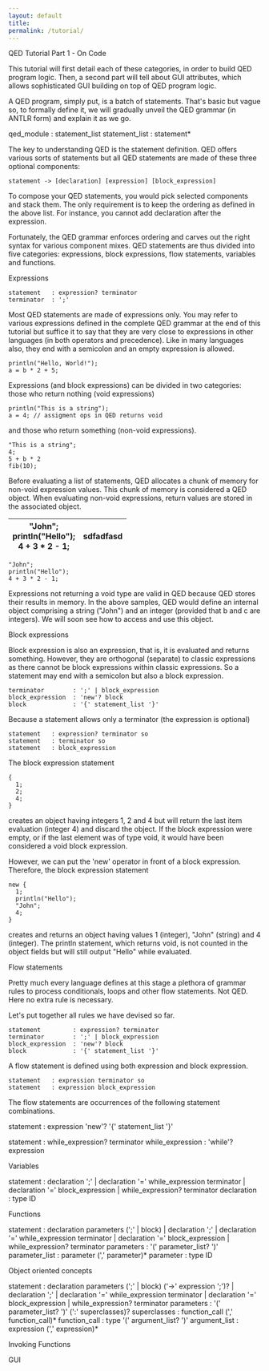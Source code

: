```yaml
---
layout: default
title: 
permalink: /tutorial/
---
```

QED Tutorial Part 1 - On Code

This tutorial will first detail each of these categories, in order to build QED program logic. Then, a second part will tell about GUI attributes, which allows sophisticated GUI building on top of QED program logic.

A QED program, simply put, is a batch of statements. That's basic but vague so, to formally define it, we will gradually unveil the QED grammar (in ANTLR form) and explain it as we go.

qed_module      : statement_list
statement_list  : statement*

The key to understanding QED is the statement definition. QED offers various sorts of statements but all QED statements are made of these three optional components:

    statement -> [declaration] [expression] [block_expression]

To compose your QED statements, you would pick selected components and stack them. The only requirement is to keep the ordering as defined in the above list. For instance, you cannot add declaration after the expression.

Fortunately, the QED grammar enforces ordering and carves out the right syntax for various component mixes. QED statements are thus divided into five categories: expressions, block expressions, flow statements, variables and functions.

Expressions

    statement   : expression? terminator
    terminator  : ';'

Most QED statements are made of expressions only. You may refer to various expressions defined in the complete QED grammar at the end of this tutorial but suffice it to say that they are very close to expressions in other languages (in both operators and precedence). Like in many languages also, they end with a semicolon and an empty expression is allowed.

    println("Hello, World!");
    a = b * 2 + 5;

Expressions (and block expressions) can be divided in two categories: those who return nothing (void expressions)

    println("This is a string");
    a = 4; // assigment ops in QED returns void

and those who return something (non-void expressions).

    "This is a string";
    4;
    5 + b * 2
    fib(10);

Before evaluating a list of statements, QED allocates a chunk of memory for non-void expression values. This chunk of memory is considered a QED object. When evaluating non-void expressions, return values are stored in the associated object.

| "John";<br>println("Hello");<br>4 + 3 * 2 - 1; | sdfadfasd  |
|------------------------------------------------------|---|

    "John";
    println("Hello");
    4 + 3 * 2 - 1;

Expressions not returning a void type are valid in QED because QED stores their results in memory. In the above samples, QED would define an internal object comprising a string ("John") and an integer (provided that b and c are integers). We will soon see how to access and use this object.

Block expressions

Block expression is also an expression, that is, it is evaluated and returns something. However, they are orthogonal (separate) to classic expressions as there cannot be block expressions within classic expressions. So a statement may end with a semicolon but also a block expression.

    terminator        : ';' | block_expression
    block_expression  : 'new'? block
    block             : '{' statement_list '}'

Because a statement allows only a terminator (the expression is optional)

    statement   : expression? terminator so
    statement   : terminator so
    statement   : block_expression

The block expression statement

    {
      1;
      2;
      4;
    }

creates an object having integers 1, 2 and 4 but will return the last item evaluation (integer 4) and discard the object. If the block expression were empty, or if the last element was of type void, it would have been considered a void block expression.

However, we can put the 'new' operator in front of a block expression. Therefore, the block expression statement

    new {
      1;
      println("Hello");
      "John";
      4;
    }

creates and returns an object having values 1 (integer), "John" (string) and 4 (integer). The println statement, which returns void, is not counted in the object fields but will still output "Hello" while evaluated.

Flow statements

Pretty much every language defines at this stage a plethora of grammar rules to process conditionals, loops and other flow statements. Not QED. Here no extra rule is necessary.

Let's put together all rules we have devised so far.

    statement         : expression? terminator
    terminator        : ';' | block_expression
    block_expression  : 'new'? block
    block             : '{' statement_list '}'

A flow statement is defined using both expression and block expression.

    statement   : expression terminator so
    statement   : expression block_expression

The flow statements are occurrences of the following statement combinations.

statement   : expression 'new'? '{' statement_list '}'

statement         : while_expression? terminator
while_expression  : 'while'? expression


Variables

statement :
  declaration ';' |
  declaration '=' while_expression terminator |
  declaration '=' block_expression |
  while_expression? terminator
declaration : type ID

Functions

statement       :
  declaration parameters (';' | block) |
  declaration ';' |
  declaration '=' while_expression terminator |
  declaration '=' block_expression |
  while_expression? terminator
parameters     : '(' parameter_list? ')'
parameter_list : parameter (',' parameter)*
parameter      : type ID

Object oriented concepts

statement :
  declaration parameters (';' | block) ('->' expression ';')? |
  declaration ';' |
  declaration '=' while_expression terminator |
  declaration '=' block_expression |
  while_expression? terminator
parameters : '(' parameter_list? ')' (':' superclasses)?
superclasses : function_call (',' function_call)*
function_call : type '(' argument_list? ')'
argument_list : expression (',' expression)*

Invoking Functions

GUI

